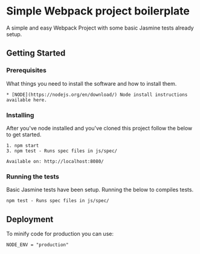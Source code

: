 # Simple Webpack project boilerplate

A simple and easy Webpack Project with some basic Jasmine tests already setup.

## Getting Started


### Prerequisites

What things you need to install the software and how to install them.

```
* [NODE](https://nodejs.org/en/download/) Node install instructions available here.

```

### Installing

After you've node installed and you've cloned this project follow the below to get started.

```
1. npm start
3. npm test - Runs spec files in js/spec/

Available on: http://localhost:8080/
```

### Running the tests

Basic Jasmine tests have been setup. Running the below to compiles tests.

```
npm test - Runs spec files in js/spec/
```

## Deployment

To minify code for production you can use:

```
NODE_ENV = "production"
```

